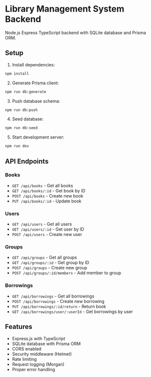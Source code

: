 # Library Management System Backend

Node.js Express TypeScript backend with SQLite database and Prisma ORM.

## Setup

1. Install dependencies:
```bash
npm install
```

2. Generate Prisma client:
```bash
npm run db:generate
```

3. Push database schema:
```bash
npm run db:push
```

4. Seed database:
```bash
npm run db:seed
```

5. Start development server:
```bash
npm run dev
```

## API Endpoints

### Books
- `GET /api/books` - Get all books
- `GET /api/books/:id` - Get book by ID
- `POST /api/books` - Create new book
- `PUT /api/books/:id` - Update book

### Users
- `GET /api/users` - Get all users
- `GET /api/users/:id` - Get user by ID
- `POST /api/users` - Create new user

### Groups
- `GET /api/groups` - Get all groups
- `GET /api/groups/:id` - Get group by ID
- `POST /api/groups` - Create new group
- `POST /api/groups/:id/members` - Add member to group

### Borrowings
- `GET /api/borrowings` - Get all borrowings
- `POST /api/borrowings` - Create new borrowing
- `PUT /api/borrowings/:id/return` - Return book
- `GET /api/borrowings/user/:userId` - Get borrowings by user

## Features

- Express.js with TypeScript
- SQLite database with Prisma ORM
- CORS enabled
- Security middleware (Helmet)
- Rate limiting
- Request logging (Morgan)
- Proper error handling